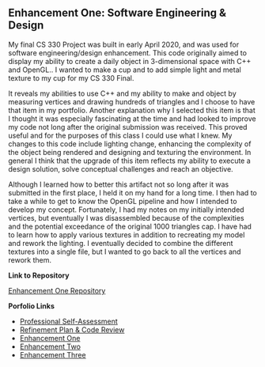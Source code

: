 <h2 id="enhancement-one-software-engineering--design">Enhancement One: Software Engineering &amp; Design</h2>

<p>My final CS 330 Project was built in early April 2020, and was used for software engineering/design enhancement. This code originally aimed to display my ability to create a daily object in 3-dimensional space with C++ and OpenGL.. I wanted to make a cup and to add simple light and metal texture to my cup for my CS 330 Final.</p>

<p>It reveals my abilities to use C++ and my ability to make and object by measuring vertices and drawing hundreds of triangles and I choose to have that item in my portfolio. Another explanation why I selected this item is that I thought it was especially fascinating at the time and had looked to improve my code not long after the original submission was received. This proved useful and for the purposes of this class I could use what I knew. My changes to this code include lighting change, enhancing the complexity of the object being rendered and designing and texturing the environment. In general I think that the upgrade of this item reflects my ability to execute a design solution, solve conceptual challenges and reach an objective.</p>

<p>Although I learned how to better this artifact not so long after it was submitted in the first place, I held it on my hand for a long time. I then had to take a while to get to know the OpenGL pipeline and how I intended to develop my concept. Fortunately, I had my notes on my initially intended vertices, but eventually I was disassembled because of the complexities and the potential exceedance of the original 1000 triangles cap. I have had to learn how to apply various textures in addition to recreating my model and rework the lighting. I eventually decided to combine the different textures into a single file, but I wanted to go back to all the vertices and rework them.</p>

<p><strong>Link to Repository</strong></p>

<p><a href="https://github.com/briansnhu/Software-Engineering-Design">Enhancement One Repository</a></p>

<p><strong>Porfolio Links</strong><br /></p>
<ul>
  <li><a href="https://briansnhu.github.io/Brian-Eportfolio/">Professional Self-Assessment</a><br /></li>
  <li><a href="https://briansnhu.github.io/Brian-Eportfolio/CodeReview.html">Refinement Plan &amp; Code Review</a><br /></li>
  <li><a href="https://briansnhu.github.io/Brian-Eportfolio/EnhancementOne.html">Enhancement One</a><br /></li>
  <li><a href="https://briansnhu.github.io/Brian-Eportfolio/EnhancementTwo.html">Enhancement Two</a><br /></li>
  <li><a href="https://briansnhu.github.io/Brian-Eportfolio/EnhancementThree.html">Enhancement Three</a></li>
</ul>
